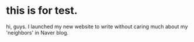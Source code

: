 # this is for test. 

hi, guys. 
I launched my new website to write without caring much about my 'neighbors' in Naver blog. 